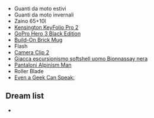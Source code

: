 <!-- 
.. link: 
.. description: 
.. tags: 
.. date: 2013/08/25 21:37:43
.. title: Wish List
.. slug: wish-list
-->

* Guanti da moto estivi
* Guanti da moto invernali
* Zaino 65+10l
* [Kensington KeyFolio Pro 2](http://www.amazon.com/Kensington-KeyFolio-Universal-Removable-K39519US/dp/B00604YU4C/ref=wl_it_dp_o_pd_nS_nC?ie=UTF8&colid=GU96RWE3H5B0&coliid=I1MVE45255AGS6)
* [GoPro Hero 3 Black Edition](http://www.amazon.it/GoPro-Edition-Videocamera-Digitale-Megapixel/dp/B009TCD8V8/ref=wl_it_dp_o_pd_S_nC?ie=UTF8&colid=2M78R4SVWDPFF&coliid=IJJJM59D5RQ6A)
* [Build-On Brick Mug](http://www.thinkgeek.com/product/ee3c/)
* Flash
* [Camera Clip 2](http://www.kickstarter.com/projects/97103764/capture-camera-clip-v2)
* [Giacca escursionismo softshell uomo Bionnassay nera](http://www.decathlon.it/pile-softshell-bionnassay-id_8189747.html)
* [Pantaloni Alpinism Man](http://www.decathlon.it/pantaloni-alpinism-man-id_8010075.html)
* Roller Blade
* [Even a Geek Can Speak: ](http://www.amazon.it/Even-Geek-Can-Speak-Presentation/dp/0978577604/ref=wl_it_dp_o_pC_nS_nC?ie=UTF8&colid=2M78R4SVWDPFF&coliid=IBB6XPF74B57X)


## Dream list

* 